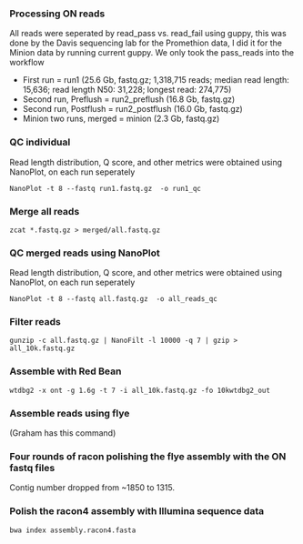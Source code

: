 ### Processing ON reads

All reads were seperated by read_pass vs. read_fail using guppy, this was done by the Davis sequencing lab for the Promethion data, I did it for the Minion data by running current guppy. We only took the pass_reads into the workflow

- First run = run1 (25.6 Gb, fastq.gz; 	1,318,715 reads; median read length: 15,636; read length N50: 31,228; longest read: 274,775) 
- Second run, Preflush = run2_preflush (16.8 Gb, fastq.gz)
- Second run, Postflush = run2_postflush (16.0 Gb, fastq.gz)
- Minion two runs, merged = minion (2.3 Gb, fastq.gz)

### QC individual

Read length distribution, Q score, and other metrics were obtained using NanoPlot, on each run seperately

`NanoPlot -t 8 --fastq run1.fastq.gz  -o run1_qc`

### Merge all reads

`zcat *.fastq.gz > merged/all.fastq.gz`

### QC merged reads using NanoPlot
Read length distribution, Q score, and other metrics were obtained using NanoPlot, on each run seperately

`NanoPlot -t 8 --fastq all.fastq.gz  -o all_reads_qc`

### Filter reads

`gunzip -c all.fastq.gz | NanoFilt -l 10000 -q 7 | gzip > all_10k.fastq.gz`


### Assemble with Red Bean

`wtdbg2 -x ont -g 1.6g -t 7 -i all_10k.fastq.gz -fo 10kwtdbg2_out`


### Assemble reads using flye
(Graham has this command)

### Four rounds of racon polishing the flye assembly with the ON fastq files
Contig number dropped from ~1850 to 1315.

### Polish the racon4 assembly with Illumina sequence data
`bwa index assembly.racon4.fasta`
